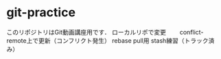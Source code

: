 # git-practice
このリポジトリはGit動画講座用です．
ローカルリポで変更　　
conflict-remote上で更新（コンフリクト発生）
rebase pull用
stash練習（トラック済み）
